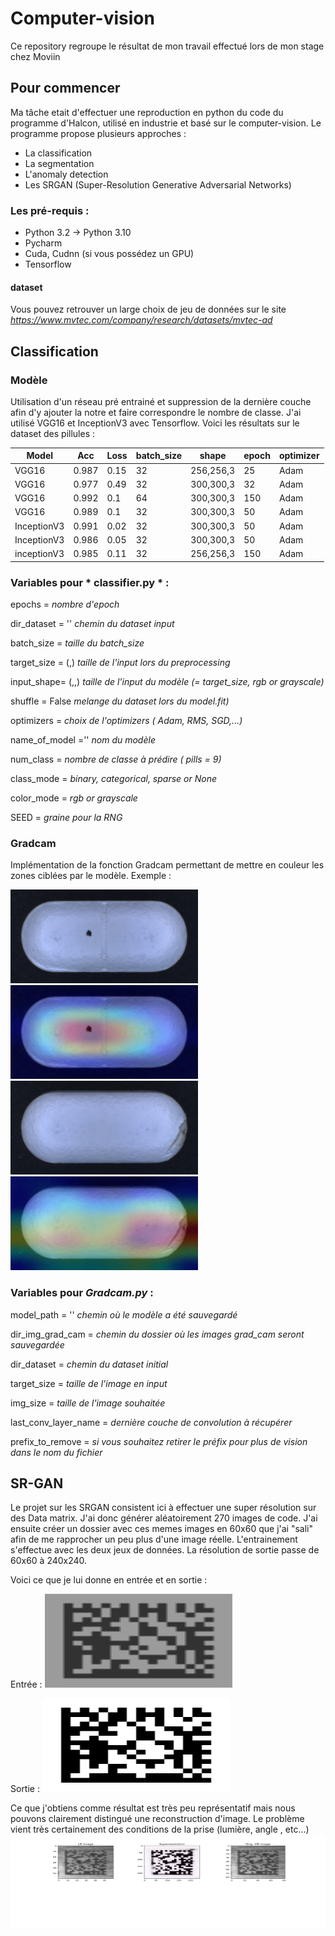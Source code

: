 # Computer-vision

Ce repository regroupe le résultat de mon travail effectué lors de mon stage chez Moviin


## Pour commencer

Ma tâche etait d'effectuer une reproduction en python du code du programme d'Halcon, utilisé en industrie et basé sur le computer-vision.
Le programme propose plusieurs approches :
- La classification
- La segmentation
- L'anomaly detection
- Les SRGAN (Super-Resolution Generative Adversarial Networks)


### Les pré-requis : 

- Python 3.2 -> Python 3.10
- Pycharm
- Cuda, Cudnn (si vous possédez un GPU)
- Tensorflow

#### dataset
Vous pouvez retrouver un large choix de jeu de données sur le site *https://www.mvtec.com/company/research/datasets/mvtec-ad*



## Classification

### Modèle

Utilisation d'un réseau pré entrainé et suppression de la dernière couche afin d'y ajouter la notre et faire correspondre le nombre de classe.
J'ai utilisé VGG16 et InceptionV3 avec Tensorflow. Voici les résultats sur le dataset des pillules :

| Model | Acc  | Loss | batch_size | shape     | epoch | optimizer|
| ---   | ---  | --- |---          | ---       | ---   | ---      |
| VGG16 | 0.987| 0.15| 32          | 256,256,3 | 25    |  Adam |
| VGG16 | 0.977| 0.49| 32          | 300,300,3 | 32    | Adam |
| VGG16 | 0.992| 0.1 | 64          | 300,300,3 | 150   | Adam |
| VGG16 | 0.989| 0.1 | 32          | 300,300,3 | 50    | Adam |
| InceptionV3| 0.991| 0.02| 32 |300,300,3| 50| Adam |
| InceptionV3| 0.986| 0.05| 32 | 300,300,3| 50| Adam  |    *** > Shuffle = True***
|inceptionV3| 0.985| 0.11| 32| 256,256,3 | 150| Adam|

### Variables pour * classifier.py * :


epochs =                    *nombre d'epoch*

dir_dataset = ''            *chemin du dataset input*

batch_size =                *taille du batch_size*

target_size = (,)           *taille de l'input lors du preprocessing*

input_shape= (,,)           *taille de l'input du modèle (= target_size, rgb or grayscale)*

shuffle = False             *melange du dataset lors du model.fit)*

optimizers =                *choix de l'optimizers ( Adam, RMS, SGD,...)*

name_of_model =''           *nom du modèle*

num_class =                 *nombre de classe à  prédire ( pills = 9)*

class_mode =                *binary, categorical, sparse or None*

color_mode =                *rgb or grayscale*

SEED =                      *graine pour la RNG*




### Gradcam

Implémentation de la fonction Gradcam permettant de mettre en couleur les zones ciblées par le modèle.
Exemple : 


<img src="https://github.com/marvmey/Computer-vision/blob/main/classifier/image_grad_cam/pill_ginseng_contamination_021.png" width="300" height="150">
<img src="https://github.com/marvmey/Computer-vision/blob/main/classifier/image_grad_cam/pill_ginseng_contamination_pill_ginseng_contamination_021.png" width="300" height="150">

<img src="https://github.com/marvmey/Computer-vision/blob/main/classifier/image_grad_cam/pill_ginseng_crack_022.png" width="300" height="150">
<img src="https://github.com/marvmey/Computer-vision/blob/main/classifier/image_grad_cam/pill_ginseng_crack_pill_ginseng_crack_022.png" width="300" height="150">


### Variables pour *Gradcam.py*  :


model_path = '' *chemin où le modèle a été sauvegardé*

dir_img_grad_cam =  *chemin du dossier où les images grad_cam seront sauvegardée* 

dir_dataset =  *chemin du dataset initial*

target_size = *taille de l'image en input*

img_size =  *taille de l'image souhaitée*

last_conv_layer_name = *dernière couche de convolution à récupérer*

prefix_to_remove = *si vous souhaitez retirer le préfix pour plus de vision dans le nom du fichier*





## SR-GAN


Le projet sur les SRGAN consistent ici à effectuer une super résolution sur des Data matrix. J'ai donc générer aléatoirement 270 images de code. J'ai ensuite créer un dossier avec ces memes images en 60x60 que j'ai "sali" afin de me rapprocher un peu plus d'une image réelle.
L'entrainement s'effectue avec les deux jeux de données. La résolution de sortie passe de 60x60 à 240x240.

Voici ce que je lui donne en entrée et en sortie : 

Entrée :
<img src="https://github.com/marvmey/Computer-vision/blob/main/SRGAN/image/datamatrix_20220315095337_dirty.png" width="300" height="150">

Sortie : 
<img src="https://github.com/marvmey/Computer-vision/blob/main/SRGAN/image/datamatrix_20220315095337.png" width="300" height="150">


Ce que j'obtiens comme résultat est très peu représentatif mais nous pouvons clairement distingué une reconstruction d'image.
Le problème vient très certainement des conditions de la prise (lumière, angle , etc...)
<img src="https://github.com/marvmey/Computer-vision/blob/main/SRGAN/image/Figure_1.png" width="600" height="150">








